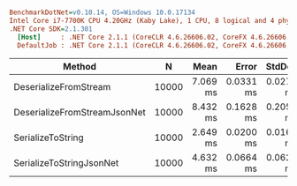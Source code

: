 ``` ini

BenchmarkDotNet=v0.10.14, OS=Windows 10.0.17134
Intel Core i7-7700K CPU 4.20GHz (Kaby Lake), 1 CPU, 8 logical and 4 physical cores
.NET Core SDK=2.1.301
  [Host]     : .NET Core 2.1.1 (CoreCLR 4.6.26606.02, CoreFX 4.6.26606.05), 64bit RyuJIT
  DefaultJob : .NET Core 2.1.1 (CoreCLR 4.6.26606.02, CoreFX 4.6.26606.05), 64bit RyuJIT


```
|                       Method |     N |     Mean |     Error |    StdDev |    Gen 0 |    Gen 1 |    Gen 2 | Allocated |
|----------------------------- |------ |---------:|----------:|----------:|---------:|---------:|---------:|----------:|
|        DeserializeFromStream | 10000 | 7.069 ms | 0.0331 ms | 0.0277 ms | 226.5625 | 109.3750 |  39.0625 |   1.25 MB |
| DeserializeFromStreamJsonNet | 10000 | 8.432 ms | 0.1628 ms | 0.2059 ms | 218.7500 | 109.3750 |  31.2500 |   1.25 MB |
|            SerializeToString | 10000 | 2.649 ms | 0.0200 ms | 0.0167 ms | 304.6875 | 156.2500 | 156.2500 |   1.21 MB |
|     SerializeToStringJsonNet | 10000 | 4.632 ms | 0.0664 ms | 0.0621 ms | 304.6875 | 257.8125 | 156.2500 |   1.45 MB |

